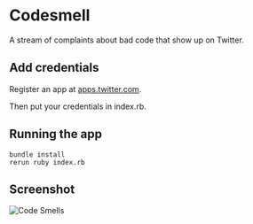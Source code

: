 Codesmell
=========

A stream of complaints about bad code that show up on Twitter.

## Add credentials

Register an app at [apps.twitter.com](https://apps.twitter.com/).

Then put your credentials in index.rb.

## Running the app

    bundle install
    rerun ruby index.rb

## Screenshot

![Code Smells](http://jonkuperman.com/images/codesmell_screenshot.png)
